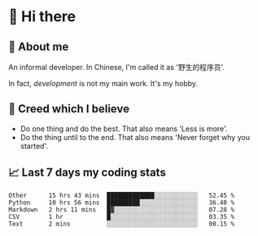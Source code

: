 # 👋 Hi there

## :speech_balloon: About me

An informal developer. In Chinese, I'm called it as '野生的程序员'.

In fact, _development_ is not my main work. It's my hobby.

## :see_no_evil: Creed which I believe

- Do one thing and do the best. That also means 'Less is more'.
- Do the thing until to the end. That also means 'Never forget why you started'.

## :chart_with_upwards_trend: Last 7 days my coding stats

<!--START_SECTION:waka-->
```text
Other      15 hrs 43 mins  █████████████░░░░░░░░░░░░   52.45 % 
Python     10 hrs 56 mins  █████████░░░░░░░░░░░░░░░░   36.48 % 
Markdown   2 hrs 11 mins   █▓░░░░░░░░░░░░░░░░░░░░░░░   07.28 % 
CSV        1 hr            █░░░░░░░░░░░░░░░░░░░░░░░░   03.35 % 
Text       2 mins          ░░░░░░░░░░░░░░░░░░░░░░░░░   00.15 % 
```
<!--END_SECTION:waka-->
